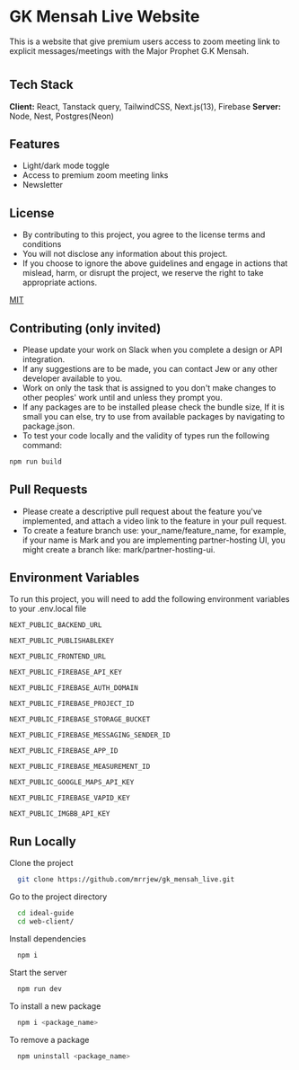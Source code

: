 # GK Mensah Live Website

This is a website that give premium users access to zoom meeting link to explicit messages/meetings with the Major Prophet G.K Mensah.

#

## Tech Stack

**Client:** React, Tanstack query, TailwindCSS, Next.js(13), Firebase
**Server:** Node, Nest, Postgres(Neon)

## Features

- Light/dark mode toggle
- Access to premium zoom meeting links
- Newsletter


## License

- By contributing to this project, you agree to the license terms and conditions
- You will not disclose any information about this project.
- If you choose to ignore the above guidelines and engage in actions that mislead, harm, or disrupt the project, we reserve the right to take appropriate actions.

[MIT](https://github.com/chaejimmy/ideal-guide/blob/main/LICENSE)

## Contributing (only invited)

- Please update your work on Slack when you complete a design or API integration.
- If any suggestions are to be made, you can contact Jew or any other developer available to you.
- Work on only the task that is assigned to you don't make changes to other peoples' work until and unless they prompt you.
- If any packages are to be installed please check the bundle size, If it is small you can else, try to use from available packages by navigating to package.json.
- To test your code locally and the validity of types run the following command:

```bash
npm run build
```

## Pull Requests

- Please create a descriptive pull request about the feature you've implemented, and attach a video link to the feature in your pull request.
- To create a feature branch use: your_name/feature_name, for example, if your name is Mark and you are implementing partner-hosting UI, you might create a branch like: mark/partner-hosting-ui.

## Environment Variables

To run this project, you will need to add the following environment variables to your .env.local file

`NEXT_PUBLIC_BACKEND_URL`

`NEXT_PUBLIC_PUBLISHABLEKEY`

`NEXT_PUBLIC_FRONTEND_URL`

`NEXT_PUBLIC_FIREBASE_API_KEY`

`NEXT_PUBLIC_FIREBASE_AUTH_DOMAIN`

`NEXT_PUBLIC_FIREBASE_PROJECT_ID`

`NEXT_PUBLIC_FIREBASE_STORAGE_BUCKET`

`NEXT_PUBLIC_FIREBASE_MESSAGING_SENDER_ID`

`NEXT_PUBLIC_FIREBASE_APP_ID`

`NEXT_PUBLIC_FIREBASE_MEASUREMENT_ID`

`NEXT_PUBLIC_GOOGLE_MAPS_API_KEY`

`NEXT_PUBLIC_FIREBASE_VAPID_KEY`

`NEXT_PUBLIC_IMGBB_API_KEY`

## Run Locally

Clone the project

```bash
  git clone https://github.com/mrrjew/gk_mensah_live.git
```

Go to the project directory

```bash
  cd ideal-guide
  cd web-client/
```

Install dependencies

```bash
  npm i
```

Start the server

```bash
  npm run dev
```

To install a new package

```bash
  npm i <package_name>
```

To remove a package

```bash
  npm uninstall <package_name>
```
